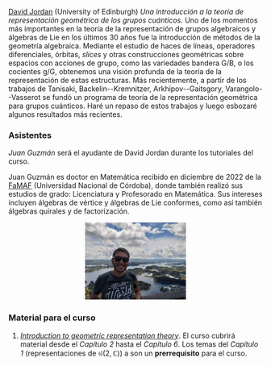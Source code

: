 [David Jordan](https://www.maths.ed.ac.uk/~djordan/) (University of Edinburgh)
_Una introducción a la teoría de representación geométrica de los grupos cuánticos._ Uno de los momentos más importantes en la teoría de la representación de grupos algebraicos y álgebras de Lie en los últimos 30 años fue la introducción de métodos de la geometría algebraica.  Mediante el estudio de haces de líneas, operadores diferenciales, órbitas, _slices_ y otras construcciones geométricas sobre espacios con acciones de grupo, como las variedades bandera G/B, o los cocientes g/G, obtenemos una visión profunda de la teoría de la representación de estas estructuras.  Más recientemente, a partir de los trabajos de Tanisaki, Backelin--Kremnitzer, Arkhipov--Gaitsgory, Varangolo--Vasserot se fundó un programa de teoría de la representación geométrica para grupos cuánticos.  Haré un repaso de estos trabajos y luego esbozaré algunos resultados más recientes.


### Asistentes ###

_Juan Guzmán_ será el ayudante de David Jordan durante los tutoriales del curso.

Juan Guzmán es doctor en Matemática recibido en diciembre de 2022 de la [FaMAF](https://www.famaf.unc.edu.ar/)  (Universidad Nacional de Córdoba), donde también realizó sus estudios de grado: Licenciatura y Profesorado en Matemática. Sus intereses incluyen álgebras de vértice y álgebras de Lie conformes, como así también álgebras quirales y de factorización.

<p align="center"> 
<img src="images/guzman_photo.jpg" alt="Juan Gabriel Guzman" width="200"/>
</p> 

### Material para el curso ###

1. [_Introduction to geometric representation theory_](jordan/jordan-notes.pdf). El curso cubrirá material desde el _Capítulo 2_ hasta el _Capítulo 6_. Los temas del _Capítulo 1_ (representaciones de $\mathfrak{sl}(2,\mathbb C)$) a son un __prerrequisito__ para el curso.
